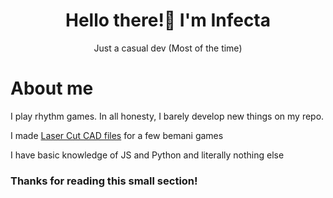 <div align="center">
  <h1>Hello there!👋 I'm Infecta</h1>
  <p>Just a casual dev (Most of the time)</p>
</div>

<div>  
  <h1>About me</h1>
  <p>I play rhythm games. In all honesty, I barely develop new things on my repo.</p>
  <p>I made <a href="https://github.com/Infecta/Controller-LaserCut-CAD">Laser Cut CAD files</a> for a few bemani games</p>
  <p>I have basic knowledge of JS and Python and literally nothing else</p>
</div>

<div>
  <h3>Thanks for reading this small section!</h3>
</div>
